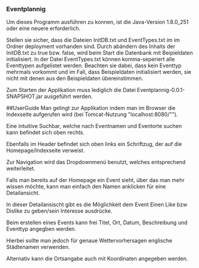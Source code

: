 ### Eventplannig
Um dieses Programm ausführen zu konnen, ist die Java-Version 1.8.0_251 oder eine neuere erforderlich.

Stellen sie sicher, dass die Dateien InitDB.txt und EventTypes.txt im im Ordner deployment vorhanden sind. Durch abändern des Inhalts der InitDB.txt zu true bzw. false, wird beim Start die Datenbank mit Beipieldaten initialisiert. In der Datei EventTypes.txt können komma-seperiert alle Eventtypen aufgelistet werden. Beachten sie dabei, dass kein Eventtyp mehrmals vorkommt und im Fall, dass Beispieldaten initialisiert werden, sie nicht mit denen aus den Beispieldaten übereinstimmen.

Zum Starten der Applikation muss lediglich die Datei Eventplannig-0.0.1-SNAPSHOT.jar ausgeführt werden.


##UserGuide
Man gelingt zur Applikation indem man im Browser die Indexseite aufgerufen wird (bei Tomcat-Nutzung "localhost:8080/"").

Eine intuitive Suchbar, welche nach Eventnamen und Eventorte suchen kann befindet sich oben rechts.

Ebenfalls im Header befindet sich oben links ein Schriftzug, der auf die Homepage/Indexseite verweist.

Zur Navigation wird das Dropdownmenü benutzt, welches entsprechend weiterleitet.


Falls man bereits auf der Homepage ein Event sieht, über das man mehr wissen möchte, kann man einfach den Namen anklicken für eine Detailansicht.

In dieser Detailansischt gibt es die Möglichkeit dem Event Einen Like bzw Dislike zu geben/sein Interesse ausdrücke.


Beim erstellen eines Events kann frei Titel, Ort, Datum, Beschreibung und Eventtyp angegben werden.

Hierbei sollte man jedoch für genaue Wettervorhersagen englische Städtenamen verwenden.

Alternativ kann die Ortsangabe auch mit Koordinaten angegeben werden.






